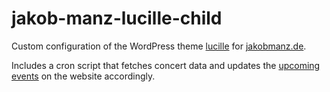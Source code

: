# jakob-manz-lucille-child
Custom configuration of the WordPress theme [lucille](https://smartwpress.com/project/lucille-stylish-music-wordpress-theme/) for [jakobmanz.de](https://jakobmanz.de). 

Includes a cron script that fetches concert data and updates the [upcoming events](https://jakobmanz.de/concerts) on the website accordingly. 
